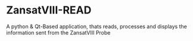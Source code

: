 # ZansatVIII-READ
A python &amp; Qt-Based application, thats reads, processes and displays the information sent from the ZansatVIII Probe
